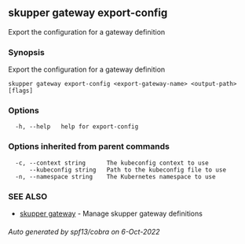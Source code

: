 ## skupper gateway export-config

Export the configuration for a gateway definition

### Synopsis

Export the configuration for a gateway definition

```
skupper gateway export-config <export-gateway-name> <output-path> [flags]
```

### Options

```
  -h, --help   help for export-config
```

### Options inherited from parent commands

```
  -c, --context string      The kubeconfig context to use
      --kubeconfig string   Path to the kubeconfig file to use
  -n, --namespace string    The Kubernetes namespace to use
```

### SEE ALSO

* [skupper gateway](skupper_gateway.md)	 - Manage skupper gateway definitions

###### Auto generated by spf13/cobra on 6-Oct-2022
